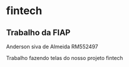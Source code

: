 # fintech

## Trabalho da FIAP

Anderson siva de Almeida RM552497

Trabalho fazendo telas do nosso projeto fintech